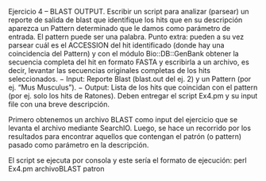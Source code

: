 Ejercicio 4 – BLAST OUTPUT. Escribir un script para analizar (parsear) un reporte de salida de blast que identifique los hits que en su descripción 
aparezca un Pattern determinado que le damos como parámetro de entrada. El pattern puede ser una palabra. Punto extra: pueden a su vez parsear cuál 
es el ACCESSION del hit identificado (donde hay una coincidencia del Pattern) y con el módulo Bio::DB::GenBank obtener la secuencia completa del hit 
en formato FASTA y escribirla a un archivo, es decir, levantar las secuencias originales completas de los hits seleccionados.
− Input: Reporte Blast (blast.out del ej. 2) y un Pattern (por ej. “Mus Musculus”).
− Output: Lista de los hits que coincidan con el pattern (por ej. solo los hits de Ratones).
Deben entregar el script Ex4.pm y su input file con una breve descripción.

Primero obtenemos un archivo BLAST como input del ejercicio que se levanta el archivo mediante SearchIO.
Luego, se hace un recorrido por los resultados para encontrar aquellos que contengan el patrón (o pattern) pasado como parámetro en la descripción.

El script se ejecuta por consola y este sería el formato de ejecución: perl Ex4.pm archivoBLAST patron

